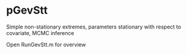 # pGevStt
Simple non-stationary extremes, parameters stationary with respect to covariate, MCMC inference

Open RunGevStt.m for overview
